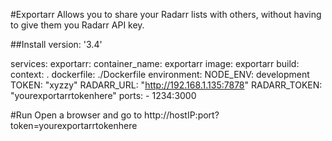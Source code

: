 #Exportarr
Allows you to share your Radarr lists with others, without having to give them you Radarr API key.

##Install
version: '3.4'

services:
  exportarr:
    container_name: exportarr
    image: exportarr
    build:
      context: .
      dockerfile: ./Dockerfile
    environment:
      NODE_ENV: development
      TOKEN: "xyzzy"
      RADARR_URL: "http://192.168.1.135:7878"
      RADARR_TOKEN: "yourexportarrtokenhere"
    ports:
      - 1234:3000

#Run
Open a browser and go to http://hostIP:port?token=yourexportarrtokenhere
